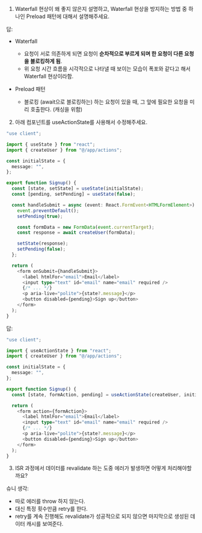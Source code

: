 1. Waterfall 현상이 왜 좋지 않은지 설명하고, Waterfall 현상을 방지하는 방법 중 하나인 Preload 패턴에 대해서 설명해주세요.

답:

- Waterfall

  - 요청이 서로 의존하게 되면 요청이 **순차적으로 부르게 되며 한 요청이 다른 요청을 블로킹하게 됨**.
  - 위 요청 시간 흐름을 시각적으로 나타낼 때 보이는 모습이 폭포와 같다고 해서 Waterfall 현상이라함.

- Preload 패턴

  - 블로킹 (await으로 블로킹하는) 하는 요청이 있을 때, 그 앞에 필요한 요청을 미리 호출한다. (캐싱을 위함)

2. 아래 컴포넌트를 useActionState를 사용해서 수정해주세요.

```typescript
"use client";

import { useState } from "react";
import { createUser } from "@/app/actions";

const initialState = {
  message: "",
};

export function Signup() {
  const [state, setState] = useState(initialState);
  const [pending, setPending] = useState(false);

  const handleSubmit = async (event: React.FormEvent<HTMLFormElement>) => {
    event.preventDefault();
    setPending(true);

    const formData = new FormData(event.currentTarget);
    const response = await createUser(formData);

    setState(response);
    setPending(false);
  };

  return (
    <form onSubmit={handleSubmit}>
      <label htmlFor="email">Email</label>
      <input type="text" id="email" name="email" required />
      {/* ... */}
      <p aria-live="polite">{state?.message}</p>
      <button disabled={pending}>Sign up</button>
    </form>
  );
}
```

답:

```typescript
"use client";

import { useActionState } from "react";
import { createUser } from "@/app/actions";

const initialState = {
  message: "",
};

export function Signup() {
  const [state, formAction, pending] = useActionState(createUser, initialState);

  return (
    <form action={formAction}>
      <label htmlFor="email">Email</label>
      <input type="text" id="email" name="email" required />
      {/* ... */}
      <p aria-live="polite">{state?.message}</p>
      <button disabled={pending}>Sign up</button>
    </form>
  );
}
```

3. ISR 과정에서 데이터를 revalidate 하는 도중 에러가 발생하면 어떻게 처리해야할까요?

슈니 생각:

- 따로 에러를 throw 하지 않는다.
- 대신 특정 횟수만큼 retry를 한다.
- retry를 계속 진행해도 revalidate가 성공적으로 되지 않으면 마지막으로 생성된 데이터 캐시를 보여준다.
